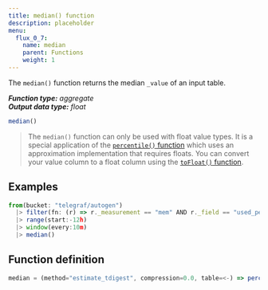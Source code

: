 ```yaml
---
title: median() function
description: placeholder
menu:
  flux_0_7:
    name: median
    parent: Functions
    weight: 1
---
```


The `median()` function returns the median `_value` of an input table.

_**Function type:** aggregate_  
_**Output data type:** float_

```js
median()
```

> The `median()` function can only be used with float value types.
> It is a special application of the [`percentile()` function](../percentile) which uses an approximation implementation that requires floats.
> You can convert your value column to a float column using the [`toFloat()` function](../tofloat).


## Examples
```js
from(bucket: "telegraf/autogen")
  |> filter(fn: (r) => r._measurement == "mem" AND r._field == "used_percent")
  |> range(start:-12h)
  |> window(every:10m)
  |> median()
```

## Function definition
```js
median = (method="estimate_tdigest", compression=0.0, table=<-) => percentile(table:table, percentile:0.5, method:method, compression:compression)
```
